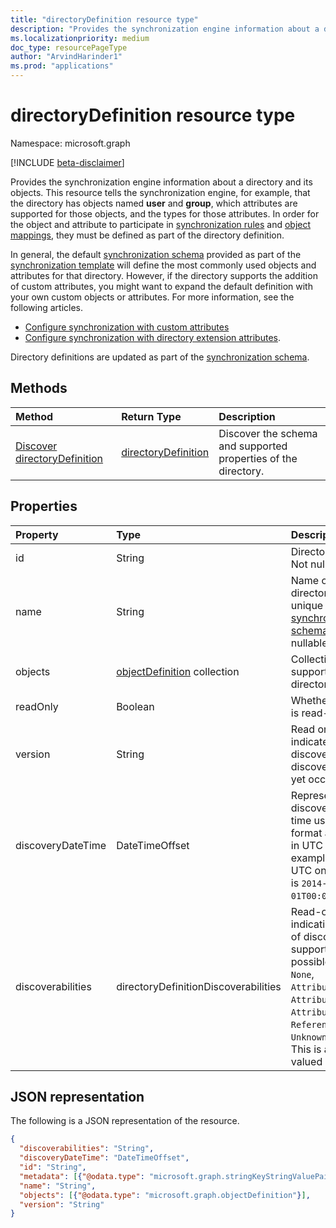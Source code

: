 ```yaml
---
title: "directoryDefinition resource type"
description: "Provides the synchronization engine information about a directory and its objects."
ms.localizationpriority: medium
doc_type: resourcePageType
author: "ArvindHarinder1"
ms.prod: "applications"
---
```


# directoryDefinition resource type

Namespace: microsoft.graph

[!INCLUDE [beta-disclaimer](../../includes/beta-disclaimer.md)]

Provides the synchronization engine information about a directory and its objects. This resource tells the synchronization engine, for example, that the directory has objects named **user** and **group**, which attributes are supported for those objects, and the types for those attributes. In order for the object and attribute to participate in [synchronization rules](synchronization-synchronizationrule.md) and [object mappings](synchronization-objectmapping.md), they must be defined as part of the directory definition.

In general, the default [synchronization schema](synchronization-synchronizationschema.md) provided as part of the [synchronization template](synchronization-synchronizationtemplate.md) will define the most commonly used objects and attributes for that directory. However, if the directory supports the addition of custom attributes, you might want to expand the default definition with your own custom objects or attributes. For more information, see the following articles.

- [Configure synchronization with custom attributes](/graph/synchronization-configure-with-custom-target-attributes)
- [Configure synchronization with directory extension attributes](/graph/synchronization-configure-with-directory-extension-attributes).

Directory definitions are updated as part of the [synchronization schema](synchronization-synchronizationschema.md).

## Methods

| Method       | Return Type  |Description|
|:---------------|:--------|:----------|
|[Discover directoryDefinition](../api/directorydefinition-discover.md) | [directoryDefinition](synchronization-directorydefinition.md) |Discover the schema and supported properties of the directory.|

## Properties

| Property      | Type      | Description    |
|:--------------|:----------|:---------------|
|id           |String     |Directory identifier. Not nullable.|
|name           |String     |Name of the directory. Must be unique within the [synchronization schema](synchronization-synchronizationschema.md). Not nullable.|
|objects        |[objectDefinition](synchronization-objectdefinition.md) collection    |Collection of objects supported by the directory.|
|readOnly|Boolean| Whether this object is read-only.|
|version|String|Read only value that indicates version discovered. `null` if discovery has not yet occurred.|
|discoveryDateTime|DateTimeOffset| Represents the discovery date and time using ISO 8601 format and is always in UTC time. For example, midnight UTC on Jan 1, 2014 is `2014-01-01T00:00:00Z`.|
|discoverabilities|directoryDefinitionDiscoverabilities| Read-only value indicating what type of discovery the app supports. The possible values are: `None`, `AttributeNames`, `AttributeDataTypes`, `AttributeReadOnly`, `ReferenceAttributes`, `UnknownFutureValue`. This is a multi-valued object.| 

## JSON representation

The following is a JSON representation of the resource.

<!-- {
  "blockType": "resource",
  "optionalProperties": [

  ],
  "@odata.type": "microsoft.graph.directoryDefinition"
}-->

```json
{
  "discoverabilities": "String",
  "discoveryDateTime": "DateTimeOffset",
  "id": "String",
  "metadata": [{"@odata.type": "microsoft.graph.stringKeyStringValuePair"}],
  "name": "String",
  "objects": [{"@odata.type": "microsoft.graph.objectDefinition"}],
  "version": "String"
}

```

<!-- uuid: 8fcb5dbc-d5aa-4681-8e31-b001d5168d79
2015-10-25 14:57:30 UTC -->
<!--
{
  "type": "#page.annotation",
  "description": "directoryDefinition resource",
  "keywords": "",
  "section": "documentation",
  "tocPath": "",
  "suppressions": []
}
-->


